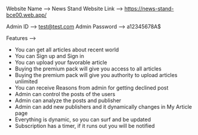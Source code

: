 Website Name --> News Stand
Website Link --> https://news-stand-bce00.web.app/

Admin ID --> test@test.com
Admin Password --> a12345678A$

Features -->
* You can get all articles about recent world
* You can Sign up and Sign in 
* You can upload your favorable article
* Buying the premium pack will give you access to all articles
* Buying the premium pack will give you authority to upload articles unlimited
* You can receive Reasons from admin for getting declined post
* Admin can control the posts of the users
* Admin can analyze the posts and publisher
* Admin can add new publishers and it dynamically changes in My Article page
* Everything is dynamic, so you can surf and be updated
* Subscription has a timer, if it runs out you will be notified

